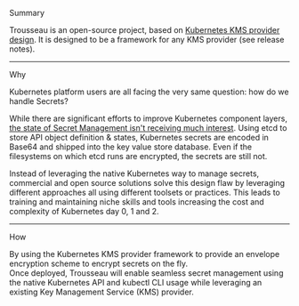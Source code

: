 
Summary   

Trousseau is an open-source project, based on [Kubernetes KMS provider design](https://kubernetes.io/docs/tasks/administer-cluster/kms-provider/). It is designed to be a framework for any KMS provider (see release notes).

--- 
Why   

Kubernetes platform users are all facing the very same question: how do we handle Secrets?

While there are significant efforts to improve Kubernetes component layers, [the state of Secret Management isn't receiving much interest](https://archive.fosdem.org/2021/schedule/event/kubernetes_secret_management/). Using etcd to store API object definition & states, Kubernetes secrets are encoded in Base64 and shipped into the key value store database. Even if the filesystems on which etcd runs are encrypted, the secrets are still not.

Instead of leveraging the native Kubernetes way to manage secrets, commercial and open source solutions solve this design flaw by leveraging different approaches all using different toolsets or practices. This leads to training and maintaining niche skills and tools increasing the cost and complexity of Kubernetes day 0, 1 and 2.

---
How   

By using the Kubernetes KMS provider framework to provide an envelope encryption scheme to encrypt secrets on the fly.  
Once deployed, Trousseau will enable seamless secret management using the native Kubernetes API and kubectl CLI usage while leveraging an existing Key Management Service (KMS) provider.
